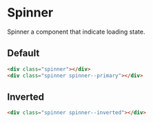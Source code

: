 # Spinner
Spinner a component that indicate loading state.

## Default
<div class="p-3 border rounded-2 my-3 flex">
  <div class="spinner mr-3"></div>
  <div class="spinner spinner--primary mr-3"></div>
</div>

```html
<div class="spinner"></div>
<div class="spinner spinner--primary"></div>
```

## Inverted
<div class="p-3 border rounded-2 my-3">
  <div class="bg-gray-dark p-3 rounded-2 flex">
    <div class="spinner spinner--inverted mr-3"></div>
  </div>
</div>

```html
<div class="spinner spinner--inverted"></div>
```

